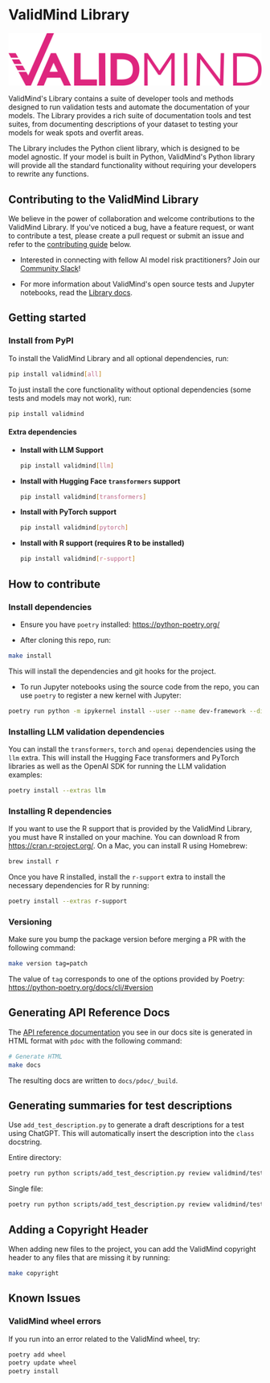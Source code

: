 # ValidMind Library

![ValidMind logo](images/ValidMind-logo-color.svg "ValidMind logo")

ValidMind's Library contains a suite of developer tools and methods designed to run validation tests and automate the documentation of your models. The Library provides a rich suite of documentation tools and test suites, from documenting descriptions of your dataset to testing your models for weak spots and overfit areas.

The Library includes the Python client library, which is designed to be model agnostic. If your model is built in Python, ValidMind's Python library will provide all the standard functionality without requiring your developers to rewrite any functions.

## Contributing to the ValidMind Library

We believe in the power of collaboration and welcome contributions to the ValidMind Library. If you've noticed a bug, have a feature request, or want to contribute a test, please create a pull request or submit an issue and refer to the [contributing guide](README.md#how-to-contribute) below.

- Interested in connecting with fellow AI model risk practitioners? Join our [Community Slack](https://docs.validmind.ai/about/contributing/join-community.html)!

- For more information about ValidMind's open source tests and Jupyter notebooks, read the [Library docs](https://docs.validmind.ai/developer/get-started-developer-framework.html).

## Getting started

### Install from PyPI

To install the ValidMind Library and all optional dependencies, run:

```bash
pip install validmind[all]
```

To just install the core functionality without optional dependencies (some tests and models may not work), run:

```bash
pip install validmind
```

#### Extra dependencies

- **Install with LLM Support**

    ```bash
    pip install validmind[llm]
    ```

- **Install with Hugging Face `transformers` support**

    ```bash
    pip install validmind[transformers]
    ```

- **Install with PyTorch support**

    ```bash
    pip install validmind[pytorch]
    ```

- **Install with R support (requires R to be installed)**

    ```bash
    pip install validmind[r-support]
    ```

## How to contribute

### Install dependencies

- Ensure you have `poetry` installed: <https://python-poetry.org/>

- After cloning this repo, run:

```bash
make install
```

This will install the dependencies and git hooks for the project.

- To run Jupyter notebooks using the source code from the repo, you can use `poetry` to register
a new kernel with Jupyter:

```bash
poetry run python -m ipykernel install --user --name dev-framework --display-name "Library"
```

### Installing LLM validation dependencies

You can install the `transformers`, `torch` and `openai` dependencies using the `llm` extra. This will install the Hugging Face transformers and PyTorch libraries as well as the OpenAI SDK for running the LLM validation examples:

```bash
poetry install --extras llm
```

### Installing R dependencies

If you want to use the R support that is provided by the ValidMind Library, you must have R installed on your machine. You can download R from <https://cran.r-project.org/>. On a Mac, you can install R using Homebrew:

```bash
brew install r
```

Once you have R installed, install the `r-support` extra to install the necessary dependencies for R by running:

```bash
poetry install --extras r-support
```

### Versioning

Make sure you bump the package version before merging a PR with the following command:

```bash
make version tag=patch
```

The value of `tag` corresponds to one of the options provided by Poetry: <https://python-poetry.org/docs/cli/#version>

## Generating API Reference Docs

The [API reference documentation](https://docs.validmind.ai/validmind/validmind.html) you see in our docs site is generated in HTML format with `pdoc` with the following
command:

```bash
# Generate HTML
make docs
```

The resulting docs are written to `docs/pdoc/_build`.

## Generating summaries for test descriptions

Use `add_test_description.py` to generate a draft descriptions for a test using ChatGPT. This will automatically insert the description into the `class` docstring.

Entire directory:

```bash
poetry run python scripts/add_test_description.py review validmind/tests/example_directory/
```

Single file:

```bash
poetry run python scripts/add_test_description.py review validmind/tests/ongoing_monitoring/FeatureDrift.py
```

## Adding a Copyright Header

When adding new files to the project, you can add the ValidMind copyright header to any files that
are missing it by running:

```bash
make copyright
```

## Known Issues

### ValidMind wheel errors

If you run into an error related to the ValidMind wheel, try:

```bash
poetry add wheel
poetry update wheel
poetry install
```
